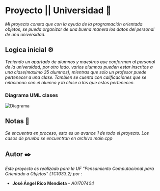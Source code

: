 # Proyecto ||  Universidad 🚀
_Mi proyecto consta que con la ayuda de la programación orientada objetos, se pueda organizar de una buena manera los datos del personal de una universidad._

## Logica inicial ⚙️ 
_Teniendo un apartado de alumnos y maestros que conforman al personal de la universidad, por otro lado, varios alumnos pueden estar inscritos a una clase(maximo 35 alumnos), mientras que solo un profesor puede pertenecer a una clase. Tambien se cuenta con calificaciones que se relacionan con el alumno y la clase a las que estos pertenecen._
### Diagrama UML clases
![Diagrama](https://user-images.githubusercontent.com/74069232/99750743-8a68e500-2aa6-11eb-9447-48f2b0478554.png)

## Notas 📌
_Se encuentra en proceso, esto es un avance 1 de todo el proyecto. Los casos de prueba se encuentran en archivo main.cpp_

## Autor ✒️
_Este proyecto es realizado para la UF "Pensamiento Computacional para Orientado a Objetos" (TC1033.2) por :_
* **José Ángel Rico Mendieta** - *A01707404*
